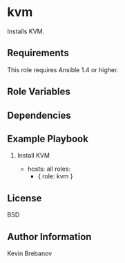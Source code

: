 kvm
===

Installs KVM.

Requirements
------------

This role requires Ansible 1.4 or higher.

Role Variables
--------------

Dependencies
------------

Example Playbook
----------------

1) Install KVM

    - hosts: all
      roles:
         - { role: kvm }

License
-------

BSD

Author Information
------------------

Kevin Brebanov
